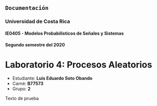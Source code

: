 ## `Documentación`
### Universidad de Costa Rica
#### IE0405 - Modelos Probabilísticos de Señales y Sistemas
#### Segundo semestre del 2020

# Laboratorio 4: Procesos Aleatorios
* Estudiante: **Luis Eduardo Soto Obando**
* Carné: **B77573**
* Grupo: **2**

Texto de prueba
